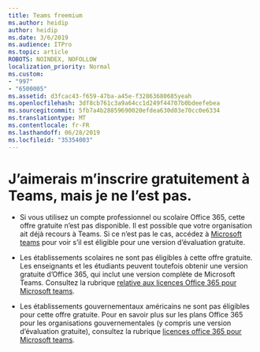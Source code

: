 ```yaml
---
title: Teams freemium
ms.author: heidip
author: heidip
ms.date: 3/6/2019
ms.audience: ITPro
ms.topic: article
ROBOTS: NOINDEX, NOFOLLOW
localization_priority: Normal
ms.custom:
- "997"
- "6500005"
ms.assetid: d3fcac43-f659-47ba-a45e-f32863680685yeah
ms.openlocfilehash: 3df8cb761c3a9a64cc1d249f44707b0bdeefebea
ms.sourcegitcommit: 5fb7a4b28859690020efdea630d03e70cc0e6334
ms.translationtype: MT
ms.contentlocale: fr-FR
ms.lasthandoff: 06/28/2019
ms.locfileid: "35354003"
---
```

# <a name="id-like-to-sign-up-for-teams-free-but-i-cant"></a>J’aimerais m’inscrire gratuitement à Teams, mais je ne l’est pas.

- Si vous utilisez un compte professionnel ou scolaire Office 365, cette offre gratuite n’est pas disponible. Il est possible que votre organisation ait déjà recours à Teams. Si ce n’est pas le cas, accédez à [Microsoft teams](https://products.office.com/microsoft-teams/group-chat-software) pour voir s’il est éligible pour une version d’évaluation gratuite.

- Les établissements scolaires ne sont pas éligibles à cette offre gratuite. Les enseignants et les étudiants peuvent toutefois obtenir une version gratuite d’Office 365, qui inclut une version complète de Microsoft Teams. Consultez la rubrique [relative aux licences Office 365 pour Microsoft teams](https://docs.microsoft.com/microsoftteams/office-365-licensing).

- Les établissements gouvernementaux américains ne sont pas éligibles pour cette offre gratuite. Pour en savoir plus sur les plans Office 365 pour les organisations gouvernementales (y compris une version d’évaluation gratuite), consultez la rubrique [licences office 365 pour Microsoft teams](https://docs.microsoft.com/microsoftteams/office-365-licensing).

